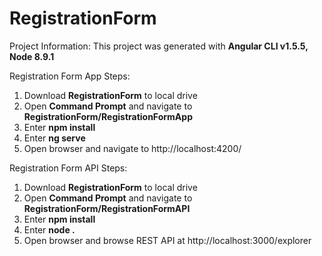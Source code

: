 # RegistrationForm

Project Information:
This project was generated with <b>Angular CLI v1.5.5, Node 8.9.1</b>

Registration Form App Steps:
1. Download <b>RegistrationForm</b> to local drive
2. Open <b>Command Prompt</b> and navigate to <b>RegistrationForm/RegistrationFormApp</b>
3. Enter <b>npm install</b> 
4. Enter <b>ng serve</b>
5. Open browser and navigate to http://localhost:4200/

Registration Form API Steps:
1. Download <b>RegistrationForm</b> to local drive
2. Open <b>Command Prompt</b> and navigate to <b>RegistrationForm/RegistrationFormAPI</b>
3. Enter <b>npm install</b> 
4. Enter <b>node .</b>
5. Open browser and browse REST API at http://localhost:3000/explorer
